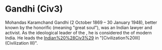 # Gandhi (Civ3)

Mohandas Karamchand Gandhi (2 October 1869 – 30 January 1948), better known by the honorific (meaning "great soul"), was an Indian lawyer and activist. As the ideological leader of the , he is considered the of modern India. He leads the [Indian%20%28Civ3%29](Indians) in "[Civilization%20III](Civilization III)".